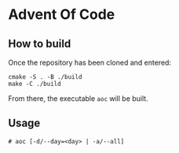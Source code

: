 # Advent Of Code

## How to build
Once the repository has been cloned and entered:
```
cmake -S . -B ./build
make -C ./build
```
From there, the executable `aoc` will be built.

## Usage
```
# aoc [-d/--day=<day> | -a/--all]
```
